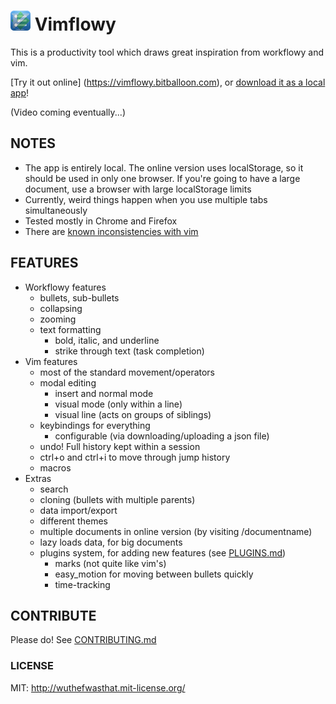 # ![Vimflowy](/assets/images/vimflowy-32.png?raw=true) Vimflowy

This is a productivity tool which draws great inspiration from workflowy and vim.

[Try it out online] (https://vimflowy.bitballoon.com), or [download it as a local app](https://chrome.google.com/webstore/detail/vimflowy/dkdhbejgjplkmbiglmjobppakgmiimei)!

(Video coming eventually...)

## NOTES ##

- The app is entirely local. The online version uses localStorage, so it should be used in only one browser.
  If you're going to have a large document, use a browser with large localStorage limits
- Currently, weird things happen when you use multiple tabs simultaneously
- Tested mostly in Chrome and Firefox
- There are [known inconsistencies with vim](vim_inconsistencies.md)

## FEATURES ##

- Workflowy features
  - bullets, sub-bullets
  - collapsing
  - zooming
  - text formatting
    - bold, italic, and underline
    - strike through text (task completion)
- Vim features
  - most of the standard movement/operators
  - modal editing
    - insert and normal mode
    - visual mode (only within a line)
    - visual line (acts on groups of siblings)
  - keybindings for everything
    - configurable (via downloading/uploading a json file)
  - undo!  Full history kept within a session
  - ctrl+o and ctrl+i to move through jump history
  - macros
- Extras
  - search
  - cloning (bullets with multiple parents)
  - data import/export
  - different themes
  - multiple documents in online version (by visiting /documentname)
  - lazy loads data, for big documents
  - plugins system, for adding new features (see [PLUGINS.md](PLUGINS.md))
    - marks (not quite like vim's)
    - easy_motion for moving between bullets quickly
    - time-tracking

## CONTRIBUTE ##

Please do!  See [CONTRIBUTING.md](CONTRIBUTING.md)

### LICENSE ###

MIT: http://wuthefwasthat.mit-license.org/
